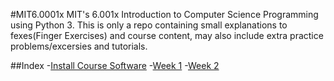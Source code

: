 #MIT6.0001x
MIT's 6.001x Introduction to Computer Science Programming using Python 3.
This is only a repo containing small explanations to fexes(Finger Exercises)
and course content, may also include extra practice problems/excersies and 
tutorials.

##Index
-[Install Course Software](install.md "How to install course Software")
-[Week 1](Week1/ "Week 1 content")
-[Week 2](Week2/ "Week 2 content")













